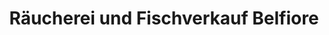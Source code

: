 ---
title: "Räucherei und Fischverkauf Belfiore"
url: /euskirchen/raeucherei-und-fischverkauf-belfiore/
shop: Fisch
---